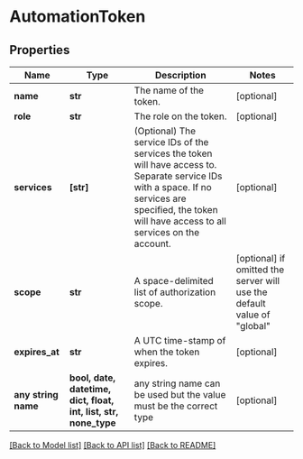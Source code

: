 # AutomationToken


## Properties
Name | Type | Description | Notes
------------ | ------------- | ------------- | -------------
**name** | **str** | The name of the token. | [optional] 
**role** | **str** | The role on the token. | [optional] 
**services** | **[str]** | (Optional) The service IDs of the services the token will have access to. Separate service IDs with a space. If no services are specified, the token will have access to all services on the account.  | [optional] 
**scope** | **str** | A space-delimited list of authorization scope. | [optional]  if omitted the server will use the default value of "global"
**expires_at** | **str** | A UTC time-stamp of when the token expires. | [optional] 
**any string name** | **bool, date, datetime, dict, float, int, list, str, none_type** | any string name can be used but the value must be the correct type | [optional]

[[Back to Model list]](../README.md#documentation-for-models) [[Back to API list]](../README.md#documentation-for-api-endpoints) [[Back to README]](../README.md)


